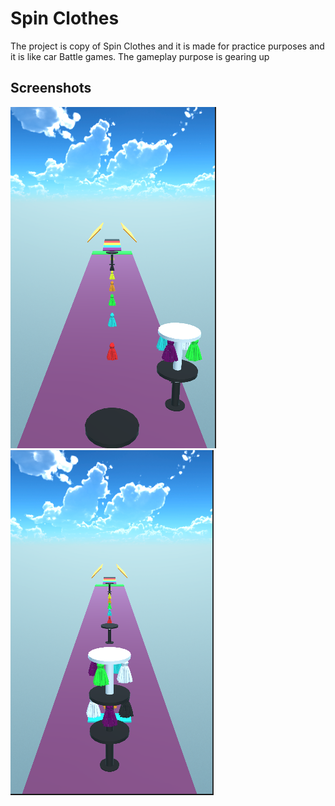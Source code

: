 
# Spin Clothes

The project is copy of Spin Clothes and it is made for practice purposes and it is like car Battle games. The gameplay purpose is gearing up 





## Screenshots

![App Screenshot](https://github.com/sukruErc/Spin-Clothes/blob/main/Photos/SS1.png?raw=true)
![App Screenshot](https://github.com/sukruErc/Spin-Clothes/blob/main/Photos/SS2.png?raw=true)

